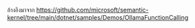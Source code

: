 อ้างอิงมาจาก
https://github.com/microsoft/semantic-kernel/tree/main/dotnet/samples/Demos/OllamaFunctionCalling